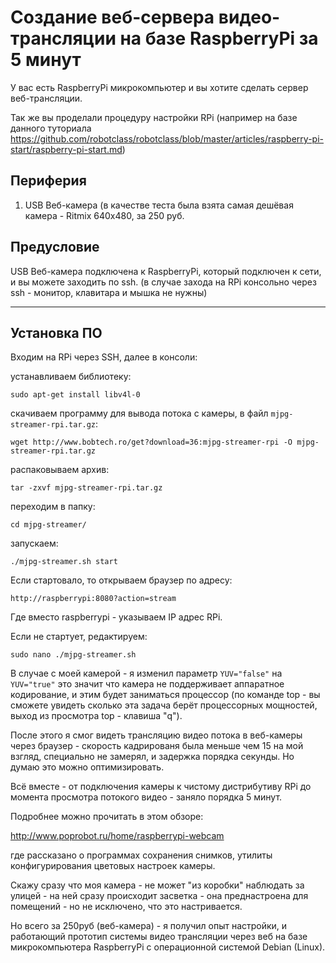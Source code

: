 Создание веб-сервера видео-трансляции на базе RaspberryPi за 5 минут
====================================================================


У вас есть RaspberryPi микрокомпьютер и вы хотите сделать сервер веб-трансляции.

Так же вы проделали процедуру настройки RPi (например на базе данного туториала
https://github.com/robotclass/robotclass/blob/master/articles/raspberry-pi-start/raspberry-pi-start.md)

Периферия
---------

1. USB Веб-камера (в качестве теста была взята самая дешёвая камера - Ritmix 640x480, за 250 руб.


Предусловие
-----------

USB Веб-камера подключена к RaspberryPi, который подключен к сети, и вы можете заходить по ssh.
(в случае захода на RPi консольно через ssh - монитор, клавитара и мышка не нужны)

---

Установка ПО
------------

Входим на RPi через SSH, далее в консоли:

устанавливаем библиотеку:

    sudo apt-get install libv4l-0

скачиваем программу для вывода потока с камеры, в файл `mjpg-streamer-rpi.tar.gz`:

    wget http://www.bobtech.ro/get?download=36:mjpg-streamer-rpi -O mjpg-streamer-rpi.tar.gz


распаковываем архив:

    tar -zxvf mjpg-streamer-rpi.tar.gz


переходим в папку:

    cd mjpg-streamer/

запускаем:

    ./mjpg-streamer.sh start


Если стартовало, то открываем браузер по адресу:

    http://raspberrypi:8080?action=stream

Где вместо raspberrypi - указываем IP адрес RPi.


Если не стартует, редактируем:

    sudo nano ./mjpg-streamer.sh

В случае с моей камерой - я изменил параметр `YUV="false"` на `YUV="true"`
это значит что камера не поддерживает аппаратное кодирование, и этим будет заниматься процессор (по команде top - 
вы сможете увидеть сколько эта задача берёт процессорных мощностей, выход из просмотра top - клавиша "q").

После этого я смог видеть трансляцию видео потока в веб-камеры через браузер - скорость кадрированя была меньше чем 15 на мой взгляд, специально не замерял, и задержка порядка секунды. Но думаю это можно оптимизировать. 

Всё вместе - от подключения камеры к чистому дистрибутиву RPi до момента просмотра потокого видео - заняло порядка 5 минут.


Подробнее можно прочитать в этом обзоре:

http://www.poprobot.ru/home/raspberrypi-webcam

где рассказано о программах сохранения снимков, утилиты конфигурирования цветовых настроек камеры.

Скажу сразу что моя камера - не может "из коробки" наблюдать за улицей - на ней сразу происходит засветка - она
преднастроена для помещений - но не исключено, что это настривается.

Но всего за 250руб (веб-камера) - я получил опыт настройки, и работающий прототип системы видео трансляции через веб на базе микрокомпьютера RaspberryPi с операционной системой Debian (Linux).

